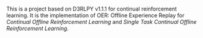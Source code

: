 This is a project based on D3RLPY v1.1.1 for continual reinforcement learning. It is the implementation of OER: Offline Experience Replay for _Continual Offline Reinforcement Learning_ and _Single Task Continual Offline Reinforcement Learning_.
